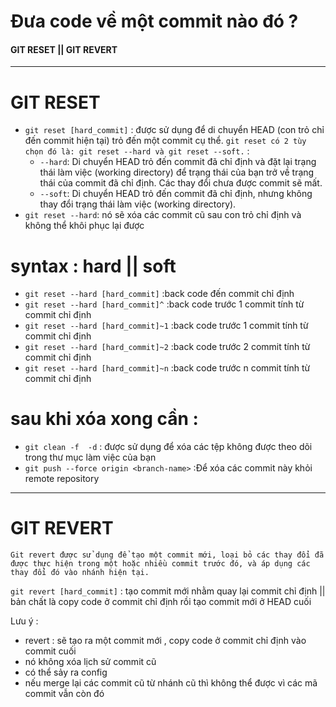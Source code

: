 # Đưa code về một commit nào đó ?

#### GIT RESET || GIT REVERT
----------------------------------------------------------------
# GIT RESET 
- `git reset [hard_commit]` : được sử dụng để di chuyển HEAD (con trỏ chỉ đến commit hiện tại) trỏ đến một commit cụ thể.
`git reset có 2 tùy chọn đó là: git reset --hard và git reset --soft.` :
    - `--hard`: Di chuyển HEAD trỏ đến commit đã chỉ định và đặt lại trạng thái làm việc (working directory) để trạng thái của bạn trở về trạng thái của commit đã chỉ định. Các thay đổi chưa được commit sẽ mất.
    - `--soft`: Di chuyển HEAD trỏ đến commit đã chỉ định, nhưng không thay đổi trạng thái làm việc (working directory).
- `git reset --hard`: nó sẽ xóa các commit cũ sau con trỏ chỉ định và không thể khôi phục lại được
# syntax : hard || soft 
- `git reset --hard [hard_commit]` :back code đến commit chỉ định
- `git reset --hard [hard_commit]^` :back code  trước 1 commit tính từ commit chỉ định
- `git reset --hard [hard_commit]~1` :back code  trước 1 commit tính từ commit chỉ định
- `git reset --hard [hard_commit]~2` :back code  trước 2 commit tính từ commit chỉ định
- `git reset --hard [hard_commit]~n` :back code  trước n commit tính từ commit chỉ định

# sau khi xóa xong cần :
- `git clean -f  -d` : được sử dụng để xóa các tệp không được theo dõi trong thư mục làm việc của bạn
- `git push --force origin <branch-name>` :Để xóa các commit này khỏi remote repository

----------------------------------------------------------------
 # GIT REVERT 
 `Git revert được sử dụng để tạo một commit mới, loại bỏ các thay đổi đã được thực hiện trong một hoặc nhiều commit trước đó, và áp dụng các thay đổi đó vào nhánh hiện tại.`

`git revert [hard_commit]` : tạo commit mới nhằm quay lại commit chỉ định || bản chất là copy code ở commit chỉ định rồi tạo commit mới ở HEAD cuối

Lưu ý : 
- revert  : sẽ tạo ra một commit mới , copy code ở commit chỉ định vào commit cuối 
- nó không xóa lịch sử commit cũ
- có thể sảy ra config
- nếu merge lại các commit cũ từ nhánh cũ thì không thể được vì các mã commit vẫn còn đó


